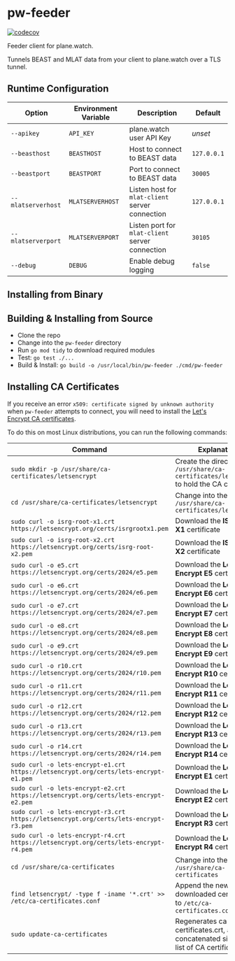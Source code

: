# pw-feeder

[![codecov](https://codecov.io/gh/plane-watch/pw-feeder/branch/main/graph/badge.svg?token=8Y55DNDVEE)](https://codecov.io/gh/plane-watch/pw-feeder)

Feeder client for plane.watch.

Tunnels BEAST and MLAT data from your client to plane.watch over a TLS tunnel.

## Runtime Configuration

| Option             | Environment Variable | Description                                     | Default     |
|--------------------|----------------------|-------------------------------------------------|-------------|
| `--apikey`         | `API_KEY`            | plane.watch user API Key                        | *unset*     |
| `--beasthost`      | `BEASTHOST`          | Host to connect to BEAST data                   | `127.0.0.1` |
| `--beastport`      | `BEASTPORT`          | Port to connect to BEAST data                   | `30005`     |
| `--mlatserverhost` | `MLATSERVERHOST`     | Listen host for `mlat-client` server connection | `127.0.0.1` |
| `--mlatserverport` | `MLATSERVERPORT`     | Listen port for `mlat-client` server connection | `30105`     |
| `--debug`          | `DEBUG`              | Enable debug logging                            | `false`     |

## Installing from Binary


## Building & Installing from Source

* Clone the repo
* Change into the `pw-feeder` directory
* Run `go mod tidy` to download required modules
* Test: `go test ./...`
* Build & Install: `go build -o /usr/local/bin/pw-feeder ./cmd/pw-feeder`

## Installing CA Certificates

If you receive an error `x509: certificate signed by unknown authority` when `pw-feeder` attempts to connect, you will need to install the [Let's Encrypt CA certificates](https://letsencrypt.org/certificates/).

To do this on most Linux distributions, you can run the following commands:

| Command                                                                              | Explanation                                                                               |
|--------------------------------------------------------------------------------------|-------------------------------------------------------------------------------------------|
| `sudo mkdir -p /usr/share/ca-certificates/letsencrypt`                               | Create the directory `/usr/share/ca-certificates/letsencrypt` to hold the CA certificates |
| `cd /usr/share/ca-certificates/letsencrypt`                                          | Change into the directory `/usr/share/ca-certificates/letsencrypt`                        |
| `sudo curl -o isrg-root-x1.crt https://letsencrypt.org/certs/isrgrootx1.pem`         | Download the **ISRG Root X1** certificate                                                 |
| `sudo curl -o isrg-root-x2.crt https://letsencrypt.org/certs/isrg-root-x2.pem`       | Download the **ISRG Root X2** certificate                                                 |
| `sudo curl -o e5.crt https://letsencrypt.org/certs/2024/e5.pem`                      | Download the **Let’s Encrypt E5** certificate                                             |
| `sudo curl -o e6.crt https://letsencrypt.org/certs/2024/e6.pem`                      | Download the **Let’s Encrypt E6** certificate                                             |
| `sudo curl -o e7.crt https://letsencrypt.org/certs/2024/e7.pem`                      | Download the **Let’s Encrypt E7** certificate                                             |
| `sudo curl -o e8.crt https://letsencrypt.org/certs/2024/e8.pem`                      | Download the **Let’s Encrypt E8** certificate                                             |
| `sudo curl -o e9.crt https://letsencrypt.org/certs/2024/e9.pem`                      | Download the **Let’s Encrypt E9** certificate                                             |
| `sudo curl -o r10.crt https://letsencrypt.org/certs/2024/r10.pem`                    | Download the **Let’s Encrypt R10** certificate                                            |
| `sudo curl -o r11.crt https://letsencrypt.org/certs/2024/r11.pem`                    | Download the **Let’s Encrypt R11** certificate                                            |
| `sudo curl -o r12.crt https://letsencrypt.org/certs/2024/r12.pem`                    | Download the **Let’s Encrypt R12** certificate                                            |
| `sudo curl -o r13.crt https://letsencrypt.org/certs/2024/r13.pem`                    | Download the **Let’s Encrypt R13** certificate                                            |
| `sudo curl -o r14.crt https://letsencrypt.org/certs/2024/r14.pem`                    | Download the **Let’s Encrypt R14** certificate                                            |
| `sudo curl -o lets-encrypt-e1.crt https://letsencrypt.org/certs/lets-encrypt-e1.pem` | Download the **Let’s Encrypt E1** certificate                                             |
| `sudo curl -o lets-encrypt-e2.crt https://letsencrypt.org/certs/lets-encrypt-e2.pem` | Download the **Let’s Encrypt E2** certificate                                             |
| `sudo curl -o lets-encrypt-r3.crt https://letsencrypt.org/certs/lets-encrypt-r3.pem` | Download the **Let’s Encrypt R3** certificate                                             |
| `sudo curl -o lets-encrypt-r4.crt https://letsencrypt.org/certs/lets-encrypt-r4.pem` | Download the **Let’s Encrypt R4** certificate                                             |
| `cd /usr/share/ca-certificates`                                                      | Change into the directory `/usr/share/ca-certificates`                                    |
| `find letsencrypt/ -type f -iname '*.crt' >> /etc/ca-certificates.conf`              | Append the newly downloaded certificates to `/etc/ca-certificates.conf`                   |
| `sudo update-ca-certificates`                                                        | Regenerates ca-certificates.crt, a concatenated single-file list of CA certificates.      |
